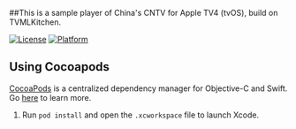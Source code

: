##This is a sample player of China's CNTV for Apple TV4 (tvOS), build on TVMLKitchen.

[![License](https://img.shields.io/badge/license-MIT-blue.svg?style=flat
            )](http://mit-license.org)
[![Platform](https://img.shields.io/badge/partform-tvOS-red.svg?style=flat
             )](https://developer.apple.com/resources/)

## Using Cocoapods ##
[CocoaPods](https://cocoapods.org/) is a centralized dependency manager for
Objective-C and Swift. Go [here](https://guides.cocoapods.org/using/index.html)
to learn more.

1. Run `pod install` and open the `.xcworkspace` file to launch Xcode.

